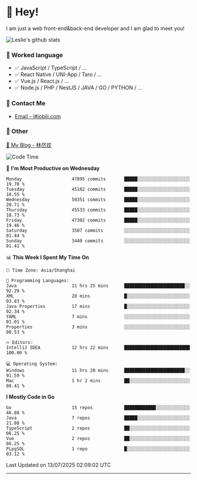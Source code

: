 # 👋 Hey!

I am just a web front-end&back-end developer and I am glad to meet you!

![Leslie's github stats](https://github-readme-stats.vercel.app/api?username=unsafe-ptr&&show_icons=true&&title_color=1abc9c&&icon_color=1abc9c)


### 📝 Worked language

- ✅ JavaScript / TypeScript / ...
- ✅ React Native / UNI-App / Taro / ...
- ✅ Vue.js / React.js / ...
- ✅ Node.js / PHP / NestJS / JAVA / GO / PYTHON / ...

### 📮 Contact Me

- [Email - i#iobiji.com](mailto:i@iobiji.com)


### 🤪 Other

[📌 My Blog - 林尽欢](https://iobiji.com)

<!--START_SECTION:waka-->
![Code Time](http://img.shields.io/badge/Code%20Time-1%2C803%20hrs%2057%20mins-blue)

📅 **I'm Most Productive on Wednesday** 

```text
Monday                   47895 commits       █████░░░░░░░░░░░░░░░░░░░░   19.70 % 
Tuesday                  45102 commits       █████░░░░░░░░░░░░░░░░░░░░   18.55 % 
Wednesday                50351 commits       █████░░░░░░░░░░░░░░░░░░░░   20.71 % 
Thursday                 45533 commits       █████░░░░░░░░░░░░░░░░░░░░   18.73 % 
Friday                   47302 commits       █████░░░░░░░░░░░░░░░░░░░░   19.46 % 
Saturday                 3507 commits        ░░░░░░░░░░░░░░░░░░░░░░░░░   01.44 % 
Sunday                   3440 commits        ░░░░░░░░░░░░░░░░░░░░░░░░░   01.41 % 
```


📊 **This Week I Spent My Time On** 

```text
🕑︎ Time Zone: Asia/Shanghai

💬 Programming Languages: 
Java                     11 hrs 25 mins      ███████████████████████░░   92.29 % 
XML                      28 mins             █░░░░░░░░░░░░░░░░░░░░░░░░   03.83 % 
Java Properties          17 mins             █░░░░░░░░░░░░░░░░░░░░░░░░   02.34 % 
YAML                     7 mins              ░░░░░░░░░░░░░░░░░░░░░░░░░   01.01 % 
Properties               3 mins              ░░░░░░░░░░░░░░░░░░░░░░░░░   00.53 % 

🔥 Editors: 
IntelliJ IDEA            12 hrs 22 mins      █████████████████████████   100.00 % 

💻 Operating System: 
Windows                  11 hrs 20 mins      ███████████████████████░░   91.59 % 
Mac                      1 hr 2 mins         ██░░░░░░░░░░░░░░░░░░░░░░░   08.41 % 
```

**I Mostly Code in Go** 

```text
Go                       15 repos            ████████████░░░░░░░░░░░░░   46.88 % 
Java                     7 repos             █████░░░░░░░░░░░░░░░░░░░░   21.88 % 
TypeScript               2 repos             ██░░░░░░░░░░░░░░░░░░░░░░░   06.25 % 
Vue                      2 repos             ██░░░░░░░░░░░░░░░░░░░░░░░   06.25 % 
PLpgSQL                  1 repo              █░░░░░░░░░░░░░░░░░░░░░░░░   03.12 % 
```




 Last Updated on 13/07/2025 02:09:02 UTC
<!--END_SECTION:waka-->
---
